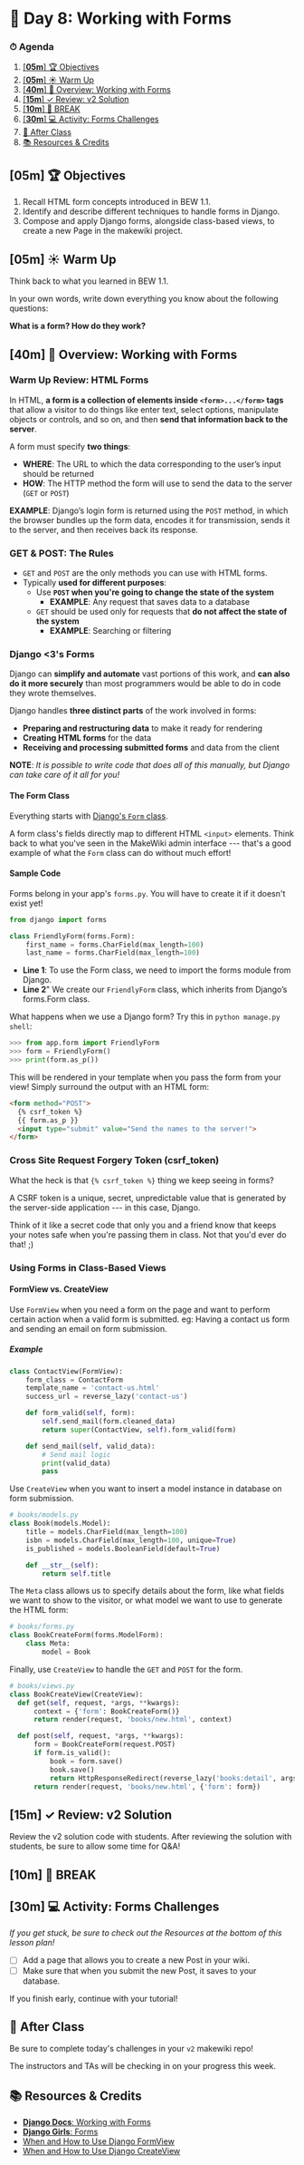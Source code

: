 <!-- Run this slideshow via the following command: -->
<!-- reveal-md README.md -w -->


<!-- .slide: data-background="./../Slides/images/header.svg" data-background-repeat="none" data-background-size="40% 40%" data-background-position="center 10%" class="header" -->
# 📜 Day 8: Working with Forms

<!-- > -->

### ⏱ Agenda

1. [[**05m**] 🏆 Objectives](#05m-%f0%9f%8f%86-objectives)
2. [[**05m**] ☀️ Warm Up](#05m-%e2%98%80%ef%b8%8f-warm-up)
3. [[**40m**] 📖 Overview: Working with Forms](#40m-%f0%9f%93%96-overview-working-with-forms)
4. [[**15m**] ✓ Review: v2 Solution](#15m-%e2%9c%93-review-v2-solution)
5. [[**10m**] 🌴 BREAK](#10m-%f0%9f%8c%b4-break)
6. [[**30m**] 💻 Activity: Forms Challenges](#30m-%f0%9f%92%bb-activity-forms-challenges)
7. [🌃 After Class](#%f0%9f%8c%83-after-class)
8. [📚 Resources & Credits](#%f0%9f%93%9a-resources--credits)

<!-- > -->

## [**05m**] 🏆 Objectives

<!--
|   Level   | Verbs |
| --------- | ----- |
| 6: Create | design, formulate, build, invent, create, compose, generate, derive, modify, develop |
| 5: Evaluate | choose, support, relate, determine, defend, compare, contrast, justify, support, convince, select |
| 4: Analyze | classify, break down, categorize, analyze, diagram, illustrate, criticize, simplify, associate |
| 3: Apply | calculate, predict, apply, solve, illustrate, use, demonstrate, determine, model, perform, present |
| 2: Understand | describe, explain, paraphrase, restate, summarize, contrast, interpret, discuss |
| 1: Remember | list, recite, outline, define, name, match, quote, recall, identify, label, recognize |
-->


1. Recall HTML form concepts introduced in BEW 1.1.
1. Identify and describe different techniques to handle forms in Django.
1. Compose and apply Django forms, alongside class-based views, to create a new Page in the makewiki project.

<!-- > -->

## [**05m**] ☀️ Warm Up

Think back to what you learned in BEW 1.1.

In your own words, write down everything you know about the following questions:

**What is a form? How do they work?**

## [**40m**] 📖 Overview: Working with Forms

### Warm Up Review: HTML Forms

In HTML, **a form is a collection of elements inside `<form>...</form>` tags** that allow a visitor to do things like enter text, select options, manipulate objects or controls, and so on, and then **send that information back to the server**.

A form must specify **two things**:

- **WHERE**: The URL to which the data corresponding to the user’s input should be returned
- **HOW**: The HTTP method the form will use to send the data to the server (`GET` or `POST`)

**EXAMPLE**: Django’s login form is returned using the `POST` method, in which the browser bundles up the form data, encodes it for transmission, sends it to the server, and then receives back its response.

### GET & POST: The Rules

- `GET` and `POST` are the only methods you can use with HTML forms.
- Typically **used for different purposes**:
    - Use **`POST` when you're going to change the state of the system**
        - **EXAMPLE**: Any request that saves data to a database
    - `GET` should be used only for requests that **do not affect the state of the system**
        - **EXAMPLE**: Searching or filtering

### Django <3's Forms

Django can **simplify and automate** vast portions of this work, and **can also do it more securely** than most programmers would be able to do in code they wrote themselves.

Django handles **three distinct parts** of the work involved in forms:

- **Preparing and restructuring data** to make it ready for rendering
- **Creating HTML forms** for the data
- **Receiving and processing submitted forms** and data from the client

**NOTE**: *It is possible to write code that does all of this manually, but Django can take care of it all for you!*

#### The Form Class

Everything starts with [Django's `Form` class](https://docs.djangoproject.com/en/2.2/ref/forms/api/#django.forms.Form).

A form class's fields directly map to different HTML `<input>` elements. Think back to what you've seen in the MakeWiki admin interface --- that's a good example of what the `Form` class can do without much effort!

#### Sample Code

Forms belong in your app's `forms.py`. You will have to create it if it doesn't exist yet!

```python
from django import forms

class FriendlyForm(forms.Form):
    first_name = forms.CharField(max_length=100)
    last_name = forms.CharField(max_length=100)
```

- **Line 1**: To use the Form class, we need to import the forms module from Django.
- **Line 2**" We create our `FriendlyForm` class, which inherits from Django’s forms.Form class.

What happens when we use a Django form? Try this in `python manage.py shell`:

```python
>>> from app.form import FriendlyForm
>>> form = FriendlyForm()
>>> print(form.as_p())
```

This will be rendered in your template when you pass the form from your view! Simply surround the output with an HTML form:

```html
<form method="POST">
  {% csrf_token %}
  {{ form.as_p }}
  <input type="submit" value="Send the names to the server!">
</form>
```

### Cross Site Request Forgery Token (csrf_token)

What the heck is that `{% csrf_token %}` thing we keep seeing in forms?

A CSRF token is a unique, secret, unpredictable value that is generated by the server-side application --- in this case, Django.

Think of it like a secret code that only you and a friend know that keeps your notes safe when you're passing them in class. Not that you'd ever do that! ;)

### Using Forms in Class-Based Views

#### FormView vs. CreateView

Use `FormView` when you need a form on the page and want to perform certain action when a valid form is submitted. eg: Having a contact us form and sending an email on form submission.

##### Example

```python
class ContactView(FormView):
    form_class = ContactForm
    template_name = 'contact-us.html'
    success_url = reverse_lazy('contact-us')

    def form_valid(self, form):
        self.send_mail(form.cleaned_data)
        return super(ContactView, self).form_valid(form)

    def send_mail(self, valid_data):
        # Send mail logic
        print(valid_data)
        pass
```

Use `CreateView` when you want to insert a model instance in database on form submission.

```python
# books/models.py
class Book(models.Model):
    title = models.CharField(max_length=100)
    isbn = models.CharField(max_length=100, unique=True)
    is_published = models.BooleanField(default=True)

    def __str__(self):
        return self.title
```

The `Meta` class allows us to specify details about the form, like what fields we want to show to the visitor, or what model we want to use to generate the HTML form:

```python
# books/forms.py
class BookCreateForm(forms.ModelForm):
    class Meta:
        model = Book

```

Finally, use `CreateView` to handle the `GET` and `POST` for the form.

```python
# books/views.py
class BookCreateView(CreateView):
  def get(self, request, *args, **kwargs):
      context = {'form': BookCreateForm()}
      return render(request, 'books/new.html', context)

  def post(self, request, *args, **kwargs):
      form = BookCreateForm(request.POST)
      if form.is_valid():
          book = form.save()
          book.save()
          return HttpResponseRedirect(reverse_lazy('books:detail', args=[book.id]))
      return render(request, 'books/new.html', {'form': form})
```

## [**15m**] ✓ Review: v2 Solution

Review the v2 solution code with students. After reviewing the solution with students, be sure to allow some time for Q&A!

<!-- > -->

## [**10m**] 🌴 BREAK

<!-- > -->

## [**30m**] 💻 Activity: Forms Challenges

*If you get stuck, be sure to check out the Resources at the bottom of this lesson plan!*

- [ ] Add a page that allows you to create a new Post in your wiki.
- [ ] Make sure that when you submit the new Post, it saves to your database.

If you finish early, continue with your tutorial!


## 🌃 After Class

Be sure to complete today's challenges in your `v2` makewiki repo!

The instructors and TAs will be checking in on your progress this week.

<!-- > -->

## 📚 Resources & Credits

- [**Django Docs**: Working with Forms](https://docs.djangoproject.com/en/2.2/topics/forms/)
- [**Django Girls**: Forms](https://tutorial.djangogirls.org/en/django_forms/)
- [When and How to Use Django FormView](https://www.agiliq.com/blog/2019/01/django-formview/)
- [When and How to Use Django CreateView](https://www.agiliq.com/blog/2019/01/django-createview/)
